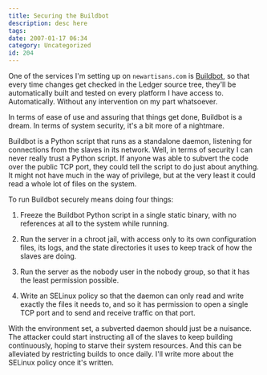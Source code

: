 ```yaml
---
title: Securing the Buildbot
description: desc here
tags: 
date: 2007-01-17 06:34
category: Uncategorized
id: 204
---
```


One of the services I'm setting up on `newartisans.com` is [Buildbot][], so that every time changes get checked in the Ledger source tree, they'll be automatically built and tested on every platform I have access to.  Automatically.  Without any intervention on my part whatsoever.

[Buildbot]: http://buildbot.net/trac

In terms of ease of use and assuring that things get done, Buildbot is a dream.  In terms of system security, it's a bit more of a nightmare.

Buildbot is a Python script that runs as a standalone daemon, listening for connections from the slaves in its network.  Well, in terms of security I can never really trust a Python script.  If anyone was able to subvert the code over the public TCP port, they could tell the script to do just about anything.  It might not have much in the way of privilege, but at the very least it could read a whole lot of files on the system.

To run Buildbot securely means doing four things:

 1. Freeze the Buildbot Python script in a single static binary, with no references at all to the system while running.

 2. Run the server in a chroot jail, with access only to its own configuration files, its logs, and the state directories it uses to keep track of how the slaves are
 doing.

 3. Run the server as the nobody user in the nobody group, so that it has the least permission possible.

 4. Write an SELinux policy so that the daemon can only read and write exactly the files it needs to, and so it has permission to open a single TCP port and to send and receive traffic on that port.

With the environment set, a subverted daemon should just be a nuisance.  The attacker could start instructing all of the slaves to keep building continuously, hoping to starve their system resources.  And this can be alleviated by restricting builds to once daily.  I'll write more about the SELinux policy once it's written.

